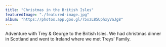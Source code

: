 ```yaml
---
title: "Christmas in the British Isles"
featuredImage: "./featured-image.jpg"
album: "https://photos.app.goo.gl/75xzL85UphxyVaJg8"
---
```

Adventure with Trey & George to the British Isles. We had christmas dinner in Scotland and went to Ireland where we met Treys' Family.
